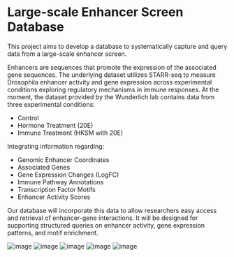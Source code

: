 # Large-scale Enhancer Screen Database

This project aims to develop a database to systematically capture and query data from a large-scale enhancer screen.   

Enhancers are sequences that promote the expression of the associated gene sequences. The underlying dataset utilizes STARR-seq to measure Drosophila enhancer activity and gene expression across experimental conditions exploring regulatory mechanisms in immune responses. At the moment, the dataset provided by the Wunderlich lab contains data from three experimental conditions:  
- Control
- Hormone Treatment (20E)
- Immune Treatment (HKSM with 20E)
  
Integrating information regarding: 
- Genomic Enhancer Coordinates
- Associated Genes
- Gene Expression Changes (LogFC)
- Immune Pathway Annotations
- Transcription Factor Motifs
- Enhancer Activity Scores
  
Our database will incorporate this data to allow researchers easy access and retrieval of enhancer-gene interactions. It will be designed for supporting structured queries on enhancer activity, gene expression patterns, and motif enrichment.

![image](https://github.com/user-attachments/assets/0b7ecc7b-1f32-40c2-92e4-9479793bf318)
![image](https://github.com/user-attachments/assets/ec8adb59-d639-4935-8b1b-eaae5a607792)
![image](https://github.com/user-attachments/assets/7bc60d6e-80d7-4952-99f2-beafff0630cd)
![image](https://github.com/user-attachments/assets/0b407ef6-3ac4-400b-bce4-e2e81cf69dba)
![image](https://github.com/user-attachments/assets/5689cfa7-a6dd-47b3-a779-974328daa0f9)

